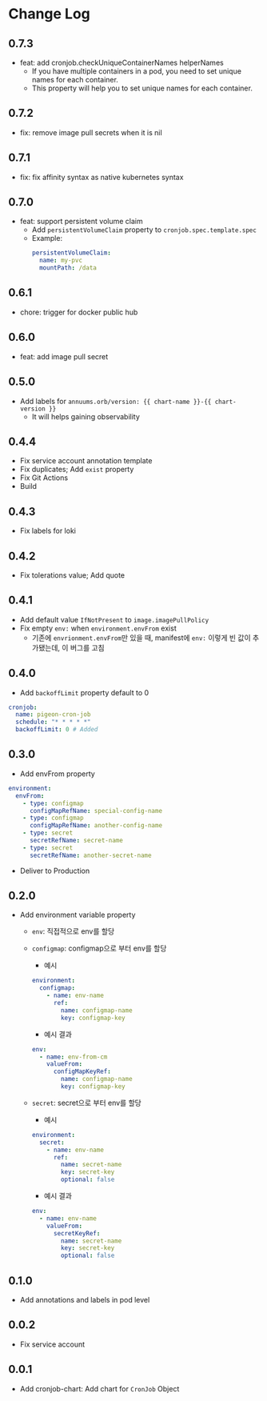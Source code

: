 # Change Log

## 0.7.3
- feat: add cronjob.checkUniqueContainerNames helperNames
  - If you have multiple containers in a pod, you need to set unique names for each container.
  - This property will help you to set unique names for each container.

## 0.7.2
- fix: remove image pull secrets when it is nil

## 0.7.1
- fix: fix affinity syntax as native kubernetes syntax

## 0.7.0
- feat: support persistent volume claim
  - Add `persistentVolumeClaim` property to `cronjob.spec.template.spec`
  - Example:
    ```yaml
    persistentVolumeClaim:
      name: my-pvc
      mountPath: /data
    ```

## 0.6.1
- chore: trigger for docker public hub

## 0.6.0
- feat: add image pull secret

## 0.5.0
- Add labels for `annuums.orb/version: {{ chart-name }}-{{ chart-version }}`
  - It will helps gaining observability

## 0.4.4
- Fix service account annotation template
- Fix duplicates; Add `exist` property
- Fix Git Actions
- Build

## 0.4.3
- Fix labels for loki

## 0.4.2
- Fix tolerations value; Add quote

## 0.4.1
- Add default value `IfNotPresent` to `image.imagePullPolicy`
- Fix empty `env:` when `environment.envFrom` exist
  - 기존에 `envrionment.envFrom`만 있을 때, manifest에 `env:` 이렇게 빈 값이 추가됐는데, 이 버그를 고침

## 0.4.0
- Add `backoffLimit` property default to 0
```yaml
cronjob:
  name: pigeon-cron-job
  schedule: "* * * * *"
  backoffLimit: 0 # Added
```
## 0.3.0

- Add envFrom property

```yaml
environment:
  envFrom:
    - type: configmap
      configMapRefName: special-config-name
    - type: configmap
      configMapRefName: another-config-name
    - type: secret
      secretRefName: secret-name
    - type: secret
      secretRefName: another-secret-name
```

- Deliver to Production

## 0.2.0

- Add environment variable property

  - `env`: 직접적으로 env를 할당
  - `configmap`: configmap으로 부터 env를 할당

    - 예시

    ```yaml
    environment:
      configmap:
        - name: env-name
          ref:
            name: configmap-name
            key: configmap-key
    ```

    - 예시 결과

    ```yaml
    env:
      - name: env-from-cm
        valueFrom:
          configMapKeyRef:
            name: configmap-name
            key: configmap-key
    ```

  - `secret`: secret으로 부터 env를 할당

    - 예시

    ```yaml
    environment:
      secret:
        - name: env-name
          ref:
            name: secret-name
            key: secret-key
            optional: false
    ```

    - 예시 결과

    ```yaml
    env:
      - name: env-name
        valueFrom:
          secretKeyRef:
            name: secret-name
            key: secret-key
            optional: false
    ```

## 0.1.0

- Add annotations and labels in pod level

## 0.0.2

- Fix service account

## 0.0.1

- Add cronjob-chart: Add chart for `CronJob` Object
